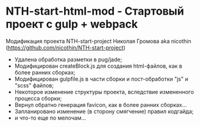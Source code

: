 # NTH-start-html-mod - Стартовый проект с gulp + webpack
Модификация проекта NTH-start-project Николая Громова aka nicothin (https://github.com/nicothin/NTH-start-project)
* Удалена обработка разметки в pug/jade;
* Модифицирован createBlock.js для создания html-файлов, как в более ранних сборках;
* Модифицирован gulpfile.js в части сборки и пост-обработки "js" и "scss" файлов;
* Некоторое изменение структуры проекта, вследствие измененного процесса сборки;
* Вернул обратно генерация favicon, как в более ранних сборках…
* Запланировано изменение (в сторону смягчение) правил кодгайда;
* и что-то еще по мелочам…
